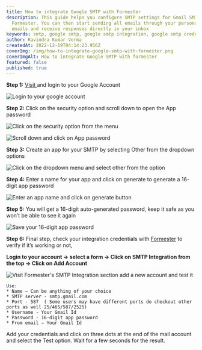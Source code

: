 ```yaml
---
title: How to integrate Google SMTP with Formester
description: This guide helps you configure SMTP settings for Gmail SMTP on
  Formester. You can then start sending all emails through your personalized
  emails and receive responses directly in your inbox
keywords: smtp, google smtp, google smtp integration, google smtp credentials
author: Ravindra Kumar Verma
createdAt: 2022-12-19T04:14:23.956Z
coverImg: /img/how-to-integrate-google-smtp-with-formester.png
coverImgAlt: How to integrate Google SMTP with formester
featured: false
published: true
---
```

**Step 1:** [Visit ](https://myaccount.google.com/u/1/?hl=en&utm_source=OGB&utm_medium=act "Google Login Account") and login to your Google Account

![Login to your google account](/img/how-to-integrate-google-smtp-with-formester__home-screen.png "Login to your google account")

**Step 2:** Click on the security option and scroll down to open the App password

![Click on the security option from the menu](/img/how-to-integrate-google-smtp-with-formester__security-option.png "Click on the security option from the menu")

![Scroll down and click on App password](/img/how-to-integrate-google-smtp-with-formester__sign-app-account.png "Scroll down and click on App password")

**Step 3:** Create an app for your SMTP by selecting Other from the dropdown options

![Click on the dropdown menu and select other from the option](/img/how-to-integrate-google-smtp-with-formester__dropdown-option.png "Click on the dropdown menu and select other from the option")

**Step 4:** Enter a name for your app and click on generate to generate a 16-digit app password

![Enter an app name and click on generate button](/img/how-to-integrate-google-smtp-with-formester__generate-account.png "Enter an app name and click on generate button")

**Step 5:** You will get a 16-digit auto-generated password, keep it safe as you won’t be able to see it again

![Save your 16-digit app password](/img/how-to-integrate-google-smtp-with-formester__app-password.png "Save your 16-digit app password")

**Step 6:** Final step, check your integration credentials with [Formester](https://app.formester.com/users/sign_in "Formester") to verify if it’s working or not,

**Login to your account -> select a form -> Click on SMTP Integration from the top -> Click on Add Account**

![Visit Formester's SMTP Integration section add a new account and test it](/img/test-credentails.png "Visit Formester's SMTP Integration section add a new account and test it")

```
Use:
* Name – Can be anything of your choice  
* SMTP server - smtp.gmail.com
* Port - 587  ( Some users may have different ports do checkout other ports as well 25/465/587/2525)
* Username - Your Gmail Id
* Password - 16-digit app password
* From email – Your Gmail Id
```

Add your credentials and click on three dots at the end of the mail account and select the Test option. Wait for a few seconds for the result.